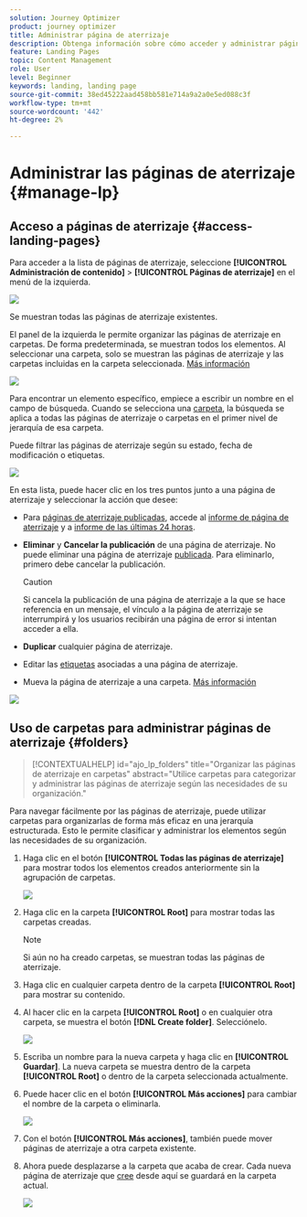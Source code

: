 ```yaml
---
solution: Journey Optimizer
product: journey optimizer
title: Administrar página de aterrizaje
description: Obtenga información sobre cómo acceder y administrar páginas de aterrizaje en Journey Optimizer
feature: Landing Pages
topic: Content Management
role: User
level: Beginner
keywords: landing, landing page
source-git-commit: 38ed45222aad458bb581e714a9a2a0e5ed088c3f
workflow-type: tm+mt
source-wordcount: '442'
ht-degree: 2%

---
```


# Administrar las páginas de aterrizaje {#manage-lp}

## Acceso a páginas de aterrizaje {#access-landing-pages}

Para acceder a la lista de páginas de aterrizaje, seleccione **[!UICONTROL Administración de contenido]** > **[!UICONTROL Páginas de aterrizaje]** en el menú de la izquierda.

![](assets/lp_access-list.png)

Se muestran todas las páginas de aterrizaje existentes.

El panel de la izquierda le permite organizar las páginas de aterrizaje en carpetas. De forma predeterminada, se muestran todos los elementos. Al seleccionar una carpeta, solo se muestran las páginas de aterrizaje y las carpetas incluidas en la carpeta seleccionada. [Más información](#folders)

![](assets/lp-access-list-folders.png)

Para encontrar un elemento específico, empiece a escribir un nombre en el campo de búsqueda. Cuando se selecciona una [carpeta](#folders), la búsqueda se aplica a todas las páginas de aterrizaje o carpetas en el primer nivel de jerarquía de esa carpeta<!--(not nested items)-->.

Puede filtrar las páginas de aterrizaje según su estado, fecha de modificación o etiquetas.

![](assets/lp_access-list-filter.png)

En esta lista, puede hacer clic en los tres puntos junto a una página de aterrizaje y seleccionar la acción que desee:

* Para [páginas de aterrizaje publicadas](create-lp.md#publish-landing-page), accede al [informe de página de aterrizaje](../reports/lp-report-global-cja.md) y a [informe de las últimas 24 horas](../reports/lp-report-live.md).

* **Eliminar** y **Cancelar la publicación** de una página de aterrizaje. No puede eliminar una página de aterrizaje [publicada](create-lp.md#publish-landing-page). Para eliminarlo, primero debe cancelar la publicación.

  >[!CAUTION]
  >
  >Si cancela la publicación de una página de aterrizaje a la que se hace referencia en un mensaje, el vínculo a la página de aterrizaje se interrumpirá y los usuarios recibirán una página de error si intentan acceder a ella.

* **Duplicar** cualquier página de aterrizaje.

* Editar las [etiquetas](../start/search-filter-categorize.md#tags) asociadas a una página de aterrizaje.

* Mueva la página de aterrizaje a una carpeta. [Más información](#folders)

![](assets/lp_access-list-actions.png)

## Uso de carpetas para administrar páginas de aterrizaje {#folders}

>[!CONTEXTUALHELP]
>id="ajo_lp_folders"
>title="Organizar las páginas de aterrizaje en carpetas"
>abstract="Utilice carpetas para categorizar y administrar las páginas de aterrizaje según las necesidades de su organización."

Para navegar fácilmente por las páginas de aterrizaje, puede utilizar carpetas para organizarlas de forma más eficaz en una jerarquía estructurada. Esto le permite clasificar y administrar los elementos según las necesidades de su organización.

1. Haga clic en el botón **[!UICONTROL Todas las páginas de aterrizaje]** para mostrar todos los elementos creados anteriormente sin la agrupación de carpetas.

   ![](assets/lp-folders.png)

1. Haga clic en la carpeta **[!UICONTROL Root]** para mostrar todas las carpetas creadas.

   >[!NOTE]
   >
   >Si aún no ha creado carpetas, se muestran todas las páginas de aterrizaje.

1. Haga clic en cualquier carpeta dentro de la carpeta **[!UICONTROL Root]** para mostrar su contenido.

1. Al hacer clic en la carpeta **[!UICONTROL Root]** o en cualquier otra carpeta, se muestra el botón **[!DNL Create folder]**. Selecciónelo.

   ![](assets/lp-create-folder.png)

1. Escriba un nombre para la nueva carpeta y haga clic en **[!UICONTROL Guardar]**. La nueva carpeta se muestra dentro de la carpeta **[!UICONTROL Root]** o dentro de la carpeta seleccionada actualmente.

1. Puede hacer clic en el botón **[!UICONTROL Más acciones]** para cambiar el nombre de la carpeta o eliminarla.

   ![](assets/lp-folder-more-actions.png)

1. Con el botón **[!UICONTROL Más acciones]**, también puede mover páginas de aterrizaje a otra carpeta existente.

1. Ahora puede desplazarse a la carpeta que acaba de crear. Cada nueva página de aterrizaje que [cree](create-lp.md#create-landing-page.md) desde aquí se guardará en la carpeta actual.

   ![](assets/lp-folder-create.png)

